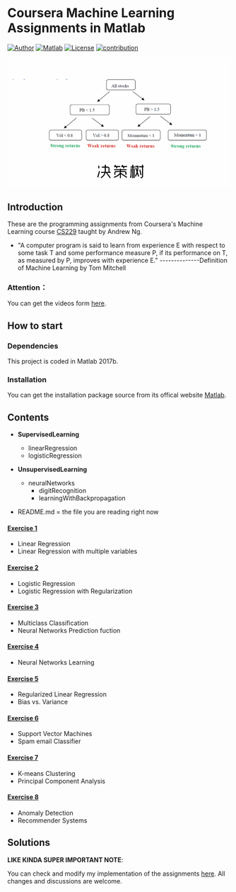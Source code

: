 # Coursera Machine Learning Assignments in Matlab
[![Author](https://img.shields.io/badge/author-SHIMengjie-red.svg)](https://github.com/SHIMengjie/Machine-Learning-Andrew-Ng-Matlab) [![Matlab](https://img.shields.io/badge/Matlab-2017b-green.svg)]() [![License](https://img.shields.io/github/license/mashape/apistatus.svg)]() [![contribution](https://img.shields.io/badge/contribution-welcome-brightgreen.svg)]()

![title-image](title_image.gif)

## Introduction
These are the programming assignments from Coursera's Machine Learning course [CS229](http://cs229.stanford.edu/) taught by Andrew Ng.

* "A computer program is said to learn from experience E with respect to some task 
T and some performance measure P, if its performance on T, as measured by P, improves with experience E." 
--------------Definition of Machine Learning by Tom Mitchell
### Attention：
You can get the videos form [here](http://open.163.com/special/opencourse/machinelearning.html).

## How to start
### Dependencies
This project is coded in Matlab 2017b.
### Installation
You can get the installation package source from its offical website [Matlab](https://cn.mathworks.com/products/matlab.html).

## Contents
- <b>SupervisedLearning</b> 
  + linearRegression
  + logisticRegression
- <b>UnsupervisedLearning</b> 
  + neuralNetworks
    - digitRecognition
    - learningWithBackpropagation

- README.md = the file you are reading right now
#### [Exercise 1](https://github.com/SHIMengjie/Machine-Learning-Andrew-Ng-Matlab/tree/master/exercise-1)
* Linear Regression
* Linear Regression with multiple variables
#### [Exercise 2](https://github.com/SHIMengjie/Machine-Learning-Andrew-Ng-Matlab/tree/master/exercise-2)
* Logistic Regression
* Logistic Regression with Regularization
#### [Exercise 3](https://github.com/SHIMengjie/Machine-Learning-Andrew-Ng-Matlab/tree/master/exercise-3)
* Multiclass Classification
* Neural Networks Prediction fuction
#### [Exercise 4](https://github.com/SHIMengjie/Machine-Learning-Andrew-Ng-Matlab/tree/master/exercise-4)
* Neural Networks Learning
#### [Exercise 5](https://github.com/nsoojin/coursera-ml-py/tree/master/machine-learning-ex5)
* Regularized Linear Regression
* Bias vs. Variance
#### [Exercise 6](https://github.com/nsoojin/coursera-ml-py/tree/master/machine-learning-ex6)
* Support Vector Machines
* Spam email Classifier
#### [Exercise 7](https://github.com/nsoojin/coursera-ml-py/tree/master/machine-learning-ex7)
* K-means Clustering
* Principal Component Analysis
#### [Exercise 8](https://github.com/nsoojin/coursera-ml-py/tree/master/machine-learning-ex8)
* Anomaly Detection
* Recommender Systems

## Solutions
<b>LIKE KINDA SUPER IMPORTANT NOTE</b>:

You can check and modify my implementation of the assignments [here](https://github.com/SHIMengjie/Machine-Learning-Andrew-Ng-Matlab). All changes and discussions are welcome.